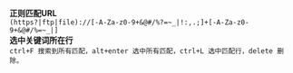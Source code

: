 **正则匹配URL**  
`(https?|ftp|file)://[-A-Za-z0-9+&@#/%?=~_|!:,.;]+[-A-Za-z0-9+&@#/%=~_|]`  
**选中关键词所在行**  
`ctrl+F 搜索到所有匹配，alt+enter 选中所有匹配，ctrl+L 选中匹配行，delete 删除。`
